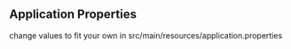 

## Application Properties

change values to fit your own in src/main/resources/application.properties
